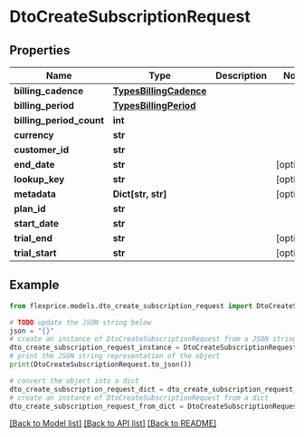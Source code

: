 # DtoCreateSubscriptionRequest


## Properties

Name | Type | Description | Notes
------------ | ------------- | ------------- | -------------
**billing_cadence** | [**TypesBillingCadence**](TypesBillingCadence.md) |  | 
**billing_period** | [**TypesBillingPeriod**](TypesBillingPeriod.md) |  | 
**billing_period_count** | **int** |  | 
**currency** | **str** |  | 
**customer_id** | **str** |  | 
**end_date** | **str** |  | [optional] 
**lookup_key** | **str** |  | [optional] 
**metadata** | **Dict[str, str]** |  | [optional] 
**plan_id** | **str** |  | 
**start_date** | **str** |  | 
**trial_end** | **str** |  | [optional] 
**trial_start** | **str** |  | [optional] 

## Example

```python
from flexprice.models.dto_create_subscription_request import DtoCreateSubscriptionRequest

# TODO update the JSON string below
json = "{}"
# create an instance of DtoCreateSubscriptionRequest from a JSON string
dto_create_subscription_request_instance = DtoCreateSubscriptionRequest.from_json(json)
# print the JSON string representation of the object
print(DtoCreateSubscriptionRequest.to_json())

# convert the object into a dict
dto_create_subscription_request_dict = dto_create_subscription_request_instance.to_dict()
# create an instance of DtoCreateSubscriptionRequest from a dict
dto_create_subscription_request_from_dict = DtoCreateSubscriptionRequest.from_dict(dto_create_subscription_request_dict)
```
[[Back to Model list]](../README.md#documentation-for-models) [[Back to API list]](../README.md#documentation-for-api-endpoints) [[Back to README]](../README.md)


